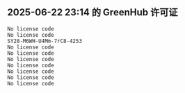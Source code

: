 ## 2025-06-22 23:14 的 GreenHub 许可证
```
No license code
No license code
SY28-M6WH-U4Mm-7rC8-4253
No license code
No license code
No license code
No license code
No license code
No license code
No license code
```
